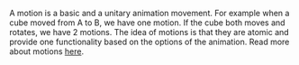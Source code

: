 A motion is a basic and a unitary animation movement. For example when a cube moved from A to B, we have one motion. If the cube both moves and rotates, we have 2 motions. The idea of motions is that they are atomic and provide one functionality based on the options of the animation. Read more about motions [here](~/manual/concepts/motion.md).